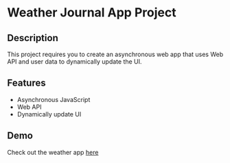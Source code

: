 # Weather Journal App Project

## Description

This project requires you to create an asynchronous web app that uses Web API and user data to dynamically update the UI.

## Features

- Asynchronous JavaScript
- Web API
- Dynamically update UI

## Demo

Check out the weather app <a href="https://dry-journey-77285.herokuapp.com/" target="_blank">here</a>

<img scr="./img/weather-journal-app-screenshot.png">
